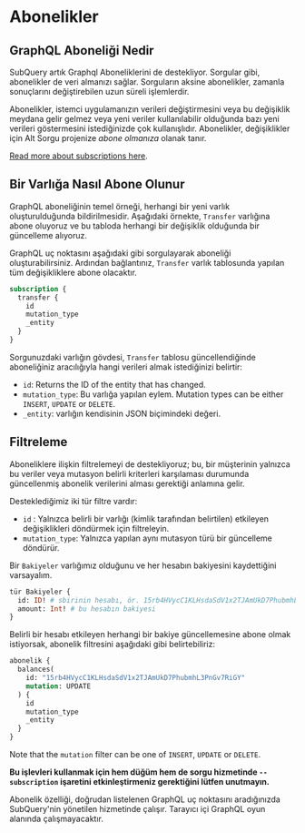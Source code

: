 # Abonelikler

## GraphQL Aboneliği Nedir

SubQuery artık Graphql Aboneliklerini de destekliyor. Sorgular gibi, abonelikler de veri almanızı sağlar. Sorguların aksine abonelikler, zamanla sonuçlarını değiştirebilen uzun süreli işlemlerdir.

Abonelikler, istemci uygulamanızın verileri değiştirmesini veya bu değişiklik meydana gelir gelmez veya yeni veriler kullanılabilir olduğunda bazı yeni verileri göstermesini istediğinizde çok kullanışlıdır. Abonelikler, değişiklikler için Alt Sorgu projenize *abone olmanıza* olanak tanır.

[Read more about subscriptions here](https://www.apollographql.com/docs/react/data/subscriptions/).

## Bir Varlığa Nasıl Abone Olunur

GraphQL aboneliğinin temel örneği, herhangi bir yeni varlık oluşturulduğunda bildirilmesidir. Aşağıdaki örnekte, `Transfer` varlığına abone oluyoruz ve bu tabloda herhangi bir değişiklik olduğunda bir güncelleme alıyoruz.

GraphQL uç noktasını aşağıdaki gibi sorgulayarak aboneliği oluşturabilirsiniz. Ardından bağlantınız, `Transfer` varlık tablosunda yapılan tüm değişikliklere abone olacaktır.

```graphql
subscription {
  transfer {
    id
    mutation_type
    _entity
  }
}
```

Sorgunuzdaki varlığın gövdesi, `Transfer` tablosu güncellendiğinde aboneliğiniz aracılığıyla hangi verileri almak istediğinizi belirtir:
- `id`: Returns the ID of the entity that has changed.
- `mutation_type`: Bu varlığa yapılan eylem. Mutation types can be either `INSERT`, `UPDATE` or `DELETE`.
- `_entity`: varlığın kendisinin JSON biçimindeki değeri.

## Filtreleme

Aboneliklere ilişkin filtrelemeyi de destekliyoruz; bu, bir müşterinin yalnızca bu veriler veya mutasyon belirli kriterleri karşılaması durumunda güncellenmiş abonelik verilerini alması gerektiği anlamına gelir.

Desteklediğimiz iki tür filtre vardır:

- `id` : Yalnızca belirli bir varlığı (kimlik tarafından belirtilen) etkileyen değişiklikleri döndürmek için filtreleyin.
- `mutation_type`: Yalnızca yapılan aynı mutasyon türü bir güncelleme döndürür.

Bir `Bakiyeler` varlığımız olduğunu ve her hesabın bakiyesini kaydettiğini varsayalım.

```graphql
tür Bakiyeler {
  id: ID! # sbirinin hesabı, ör. 15rb4HVycC1KLHsdaSdV1x2TJAmUkD7PhubmhL3PnGv7RiGY
  amount: Int! # bu hesabın bakiyesi
}
```

Belirli bir hesabı etkileyen herhangi bir bakiye güncellemesine abone olmak istiyorsak, abonelik filtresini aşağıdaki gibi belirtebiliriz:

```graphql
abonelik {
  balances(
    id: "15rb4HVycC1KLHsdaSdV1x2TJAmUkD7PhubmhL3PnGv7RiGY"
    mutation: UPDATE
  ) {
    id
    mutation_type
    _entity
  }
}
```

Note that the `mutation` filter can be one of `INSERT`, `UPDATE` or `DELETE`.

**Bu işlevleri kullanmak için hem düğüm hem de sorgu hizmetinde `--subscription` işaretini etkinleştirmeniz gerektiğini lütfen unutmayın.**

Abonelik özelliği, doğrudan listelenen GraphQL uç noktasını aradığınızda SubQuery'nin yönetilen hizmetinde çalışır. Tarayıcı içi GraphQL oyun alanında çalışmayacaktır.
